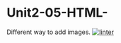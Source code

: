 # Unit2-05-HTML-
Different way to add images.
 [![linter](https://github.com/helena-rocha/Unit2-05-HTML-/workflows/linter/badge.svg)](https://github.com/marketplace/actions/super-linter) 
